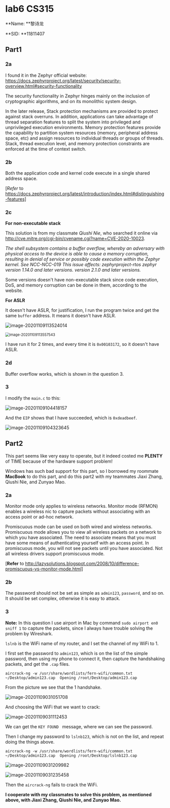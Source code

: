 # lab6 CS315

**Name: **黎诗龙

**SID: **11811407



## Part1

### 2a

I found it in the Zephyr official website: https://docs.zephyrproject.org/latest/security/security-overview.html#security-functionality 

The security functionality in Zephyr hinges mainly on the inclusion of cryptographic algorithms, and on its monolithic system design.

In the later release, Stack protection mechanisms are provided to protect against stack overruns. In addition, applications can take advantage of thread separation features to split the system into privileged and unprivileged execution environments. Memory protection features provide the capability to partition system resources (memory, peripheral address space, etc) and assign resources to individual threads or groups of threads. Stack, thread execution level, and memory protection constraints are enforced at the time of context switch.

### 2b

Both the application code and kernel code execute in a single shared address space.

[*Refer* to https://docs.zephyrproject.org/latest/introduction/index.html#distinguishing-features]

### 2c

**For non-executable stack**

This solution is from my classmate *Qiushi Nie*, who searched it online via http://cve.mitre.org/cgi-bin/cvename.cgi?name=CVE-2020-10023.

*The shell subsystem contains a buffer overflow, whereby an adversary with physical access to the device is able to cause a memory corruption, resulting in denial of service or possibly code execution within the Zephyr kernel. See NCC-NCC-019 This issue affects: zephyrproject-rtos zephyr version 1.14.0 and later versions. version 2.1.0 and later versions.*

Some versions doesn't have non-executable stack since code execution, DoS, and memory corruption can be done in them, according to the website. 



**For ASLR**

It doesn't have ASLR, for justification, I run the program twice and get the same `buffer` address. It means it doesn't have ASLR.

![image-20201109113524014](./pictures/image-20201109113524014.png)



<img src="./pictures/image-20201109113557543.png" alt="image-20201109113557543" style="zoom:80%;" />

I have run it for 2 times, and every time it is `0x00103172`, so it doesn't have ASLR.

### 2d

Buffer overflow works, which is shown in the question 3.

### 3

I modify the `main.c` to this:

![image-20201109104418157](./pictures/image-20201109104418157.png)

And the `EIP` shows that I have succeeded, which is `0xdeadbeef`. 

![image-20201109104323645](./pictures/image-20201109104323645.png)



## Part2

This part seems like very easy to operate, but it indeed costed me **PLENTY** of TIME because of the hardware support problem! 

Windows has such bad support for this part, so I borrowed my roommate **MacBook** to do this part, and do this part2 with my teammates Jiaxi Zhang, Qiushi Nie, and Zunyao Mao.

### 2a

Monitor mode only applies to wireless networks. Monitor mode (RFMON) enables a wireless nic to capture packets without associating with an access point or ad-hoc network.



Promiscuous mode can be used on both wired and wireless networks. Promiscuous mode allows you to view all wireless packets on a network to which you have associated. The need to associate means that you must have some means of authenticating yourself with an access point. In promiscuous mode, you will not see packets until you have associated. Not all wireless drivers support promiscuous mode.



[**Refer** to http://lazysolutions.blogspot.com/2008/10/difference-promiscuous-vs-monitor-mode.html]

### 2b

The password should not be set as simple as `admin123`, `password`, and so on. It should be set complex, otherwise it is easy to attack.

### 3

**Note:** In this question I use airport in Mac by command `sudo airport en0 sniff 1` to capture the packets, since I always have trouble solving the problem by Wireshark.

`lslnb` is the WiFi name of my router, and I set the channel of my WiFi to 1.

I first set the password to `admin123`, which is on the list of the simple password, then using my phone to connect it, then capture the handshaking packets, and get the `.cap` files.

`aircrack-ng -w /usr/share/wordlists/fern-wifi/common.txt ~/Desktop/admin123.cap 
Opening /root/Desktop/admin123.cap`

From the picture we see that the 1 handshake.

![image-20201109031051708](./pictures/image-20201109031051708.png)

And choosing the WiFi that we want to crack:

![image-20201109031112453](./pictures/image-20201109031112453.png)

We can get the `KEY FOUND ` message, where we can see the password.



Then I change my password to `lslnb123`, which is not on the list, and repeat doing the things above.

`aircrack-ng -w /usr/share/wordlists/fern-wifi/common.txt ~/Desktop/admin123.cap 
Opening /root/Desktop/lslnb123.cap`

![image-20201109031209982](./pictures/image-20201109031209982.png)



![image-20201109031235458](./pictures/image-20201109031235458.png)

Then the `aircrack-ng` fails to crack the WiFi.

**I cooperate with my classmates to solve this problem, as mentioned above, with Jiaxi Zhang, Qiushi Nie, and Zunyao Mao.**
